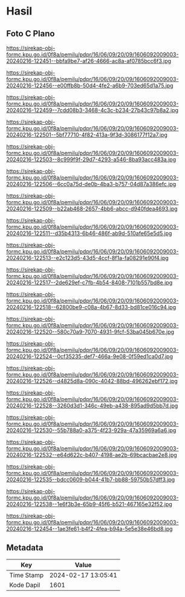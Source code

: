 # Hasil

## Foto C Plano

https://sirekap-obj-formc.kpu.go.id/0f8a/pemilu/pdpr/16/06/09/20/09/1606092009003-20240216-122451--bbfa9be7-af26-4666-ac8a-af0785bcc6f3.jpg

https://sirekap-obj-formc.kpu.go.id/0f8a/pemilu/pdpr/16/06/09/20/09/1606092009003-20240216-122456--e00ffb8b-50d4-4fe2-a6b9-703ed65d1a75.jpg

https://sirekap-obj-formc.kpu.go.id/0f8a/pemilu/pdpr/16/06/09/20/09/1606092009003-20240216-122459--7cdd08b3-3468-4c3c-b234-27b43c97b8a2.jpg

https://sirekap-obj-formc.kpu.go.id/0f8a/pemilu/pdpr/16/06/09/20/09/1606092009003-20240216-122501--5bf77710-4f82-413a-9f3d-3086177f12a7.jpg

https://sirekap-obj-formc.kpu.go.id/0f8a/pemilu/pdpr/16/06/09/20/09/1606092009003-20240216-122503--8c999f9f-29d7-4293-a546-8ba93acc483a.jpg

https://sirekap-obj-formc.kpu.go.id/0f8a/pemilu/pdpr/16/06/09/20/09/1606092009003-20240216-122506--6cc0a75d-de0b-4ba3-b757-04d87a386efc.jpg

https://sirekap-obj-formc.kpu.go.id/0f8a/pemilu/pdpr/16/06/09/20/09/1606092009003-20240216-122509--b22ab468-2657-4bb6-abcc-d940fdea4693.jpg

https://sirekap-obj-formc.kpu.go.id/0f8a/pemilu/pdpr/16/06/09/20/09/1606092009003-20240216-122511--d35b4313-6b46-486f-ab9d-510afe65e5d5.jpg

https://sirekap-obj-formc.kpu.go.id/0f8a/pemilu/pdpr/16/06/09/20/09/1606092009003-20240216-122513--e2c123d5-43d5-4ccf-8f1a-fa08291e90f4.jpg

https://sirekap-obj-formc.kpu.go.id/0f8a/pemilu/pdpr/16/06/09/20/09/1606092009003-20240216-122517--2de629ef-c7fb-4b54-8408-7101b557bd8e.jpg

https://sirekap-obj-formc.kpu.go.id/0f8a/pemilu/pdpr/16/06/09/20/09/1606092009003-20240216-122518--62800be9-c08a-4b67-8d33-bd81ce016c94.jpg

https://sirekap-obj-formc.kpu.go.id/0f8a/pemilu/pdpr/16/06/09/20/09/1606092009003-20240216-122520--580c70a9-7070-4931-9fcf-53ba045b670e.jpg

https://sirekap-obj-formc.kpu.go.id/0f8a/pemilu/pdpr/16/06/09/20/09/1606092009003-20240216-122524--0cf35235-def7-466a-9e08-0f59ed1ca0d7.jpg

https://sirekap-obj-formc.kpu.go.id/0f8a/pemilu/pdpr/16/06/09/20/09/1606092009003-20240216-122526--d4825d8a-090c-4042-88bd-496262ebf172.jpg

https://sirekap-obj-formc.kpu.go.id/0f8a/pemilu/pdpr/16/06/09/20/09/1606092009003-20240216-122528--3260d3d1-346c-49eb-a438-895ad9d5bb7d.jpg

https://sirekap-obj-formc.kpu.go.id/0f8a/pemilu/pdpr/16/06/09/20/09/1606092009003-20240216-122530--55b788a0-a375-4f23-929a-47a35969a6a6.jpg

https://sirekap-obj-formc.kpu.go.id/0f8a/pemilu/pdpr/16/06/09/20/09/1606092009003-20240216-122532--e64d622c-b407-4198-ae2b-69bcacbae2e8.jpg

https://sirekap-obj-formc.kpu.go.id/0f8a/pemilu/pdpr/16/06/09/20/09/1606092009003-20240216-122535--bdcc0609-b044-41b7-bb88-59750b57dff3.jpg

https://sirekap-obj-formc.kpu.go.id/0f8a/pemilu/pdpr/16/06/09/20/09/1606092009003-20240216-122538--1e6f3b3e-65b9-45f6-b521-467165e32f52.jpg

https://sirekap-obj-formc.kpu.go.id/0f8a/pemilu/pdpr/16/06/09/20/09/1606092009003-20240216-122454--1ae3fe61-b4f2-4fea-b94a-5e5e38e46bd8.jpg


## Metadata

| Key        | Value               |
| ---------- | ------------------- |
| Time Stamp | 2024-02-17 13:05:41 |
| Kode Dapil | 1601                |



